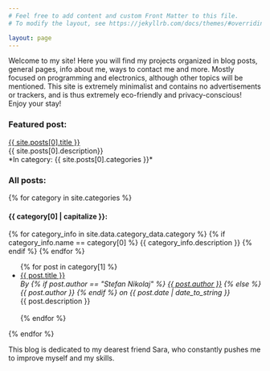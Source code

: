 ```yaml
---
# Feel free to add content and custom Front Matter to this file.
# To modify the layout, see https://jekyllrb.com/docs/themes/#overriding-theme-defaults

layout: page
---
```

Welcome to my site! Here you will find my projects organized in blog posts, general pages, info about me, ways to contact me and more. Mostly focused on programming and electronics, although other topics will be mentioned. This site is extremely minimalist and contains no advertisements or trackers, and is thus extremely eco-friendly and privacy-conscious! Enjoy your stay!


<h3>Featured post:</h3>
<a href="{{ site.posts[0].url }}">{{ site.posts[0].title }}</a><br>
{{ site.posts[0].description}}<br>
*In category: {{ site.posts[0].categories }}*

<h3>All posts:</h3>
{% for category in site.categories %} 
<h4 class="link-header" id="{{ category[0] }}">{{ category[0] | capitalize }}:</h4>
{% for category_info in site.data.category_data.category %}
{% if category_info.name == category[0] %}
{{ category_info.description }}
{% endif %}
{% endfor %}
<ul>
{% for post in category[1] %}
<li><a href="{{ post.url }}">{{ post.title }}</a><br>
<i>By {% if post.author == "Stefan Nikolaj" %}
    <a href="{% link about.markdown %}">{{ post.author }}</a>
    {% else %}
    {{ post.author }}
    {% endif %} on {{ post.date | date_to_string }}</i><br>
{{ post.description }}</li>
<br>
{% endfor %}
</ul>
{% endfor %}

This blog is dedicated to my dearest friend Sara, who constantly pushes me to improve myself and my skills.


<script>


    // replace all dashes in category since using blank spaces in category name counts as multiple categories
    var linkTitles = document.getElementsByClassName("link-header"); // select all tags with link-header class
    for(var i = 0; i < linkTitles.length; i++){ // iterate the old-school way
        linkTitles[i].innerText = linkTitles[i].innerText.replace("-", " "); // replace the dashes in the text with spaces
    }

    
</script>